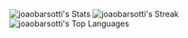 ![joaobarsotti's Stats](https://github-readme-stats.vercel.app/api?username=joaobarsotti&theme=dark&show_icons=true&hide_border=false&count_private=true)
![joaobarsotti's Streak](https://github-readme-streak-stats.herokuapp.com/?user=joaobarsotti&theme=dark&hide_border=false)
![joaobarsotti's Top Languages](https://github-readme-stats.vercel.app/api/top-langs/?username=joaobarsotti&theme=dark&show_icons=true&hide_border=false&layout=compact)
